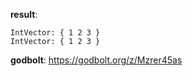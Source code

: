 **result**:
```
IntVector: { 1 2 3 }
IntVector: { 1 2 3 }
```
**godbolt**: https://godbolt.org/z/Mzrer45as